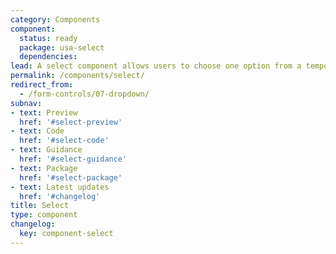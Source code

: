 ```yaml
---
category: Components
component:
  status: ready
  package: usa-select
  dependencies:
lead: A select component allows users to choose one option from a temporary modal menu.
permalink: /components/select/
redirect_from:
  - /form-controls/07-dropdown/
subnav:
- text: Preview
  href: '#select-preview'
- text: Code
  href: '#select-code'
- text: Guidance
  href: '#select-guidance'
- text: Package
  href: '#select-package'
- text: Latest updates
  href: '#changelog'
title: Select
type: component
changelog:
  key: component-select
---
```

